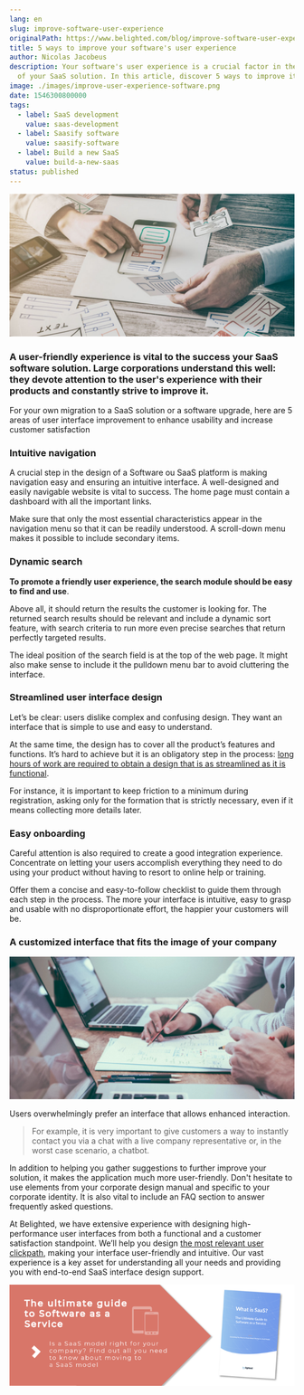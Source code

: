```yaml
---
lang: en
slug: improve-software-user-experience
originalPath: https://www.belighted.com/blog/improve-software-user-experience
title: 5 ways to improve your software's user experience
author: Nicolas Jacobeus
description: Your software's user experience is a crucial factor in the success
  of your SaaS solution. In this article, discover 5 ways to improve it.
image: ./images/improve-user-experience-software.png
date: 1546300800000
tags:
  - label: SaaS development
    value: saas-development
  - label: Saasify software
    value: saasify-software
  - label: Build a new SaaS
    value: build-a-new-saas
status: published
---
```

![improve software user experience](/content/images/legacy/sdlgME-vHwEepcSvDU5lM.png)

### A user-friendly experience is vital to the success your SaaS software solution. Large corporations understand this well: they devote attention to the user's experience with their products and constantly strive to improve it.

For your own migration to a SaaS solution or a software upgrade, here are 5 areas of user interface improvement to enhance usability and increase customer satisfaction

### **Intuitive navigation**

A crucial step in the design of a Software ou SaaS platform is making navigation easy and ensuring an intuitive interface. A well-designed and easily navigable website is vital to success. The home page must contain a dashboard with all the important links.

Make sure that only the most essential characteristics appear in the navigation menu so that it can be readily understood. A scroll-down menu makes it possible to include secondary items.

### **Dynamic search**

**To promote a friendly user experience, the search module should be easy to find and use**.

Above all, it should return the results the customer is looking for. The returned search results should be relevant and include a dynamic sort feature, with search criteria to run more even precise searches that return perfectly targeted results.

The ideal position of the search field is at the top of the web page. It might also make sense to include it the pulldown menu bar to avoid cluttering the interface.

### **Streamlined user interface design**

Let’s be clear: users dislike complex and confusing design. They want an interface that is simple to use and easy to understand.

At the same time, the design has to cover all the product’s features and functions. It’s hard to achieve but it is an obligatory step in the process: [long hours of work are required to obtain a design that is as streamlined as it is functional](/ux-review). 

For instance, it is important to keep friction to a minimum during registration, asking only for the formation that is strictly necessary, even if it means collecting more details later.

### **Easy onboarding**

Careful attention is also required to create a good integration experience. Concentrate on letting your users accomplish everything they need to do using your product without having to resort to online help or training. 

Offer them a concise and easy-to-follow checklist to guide them through each step in the process. The more your interface is intuitive, easy to grasp and usable with no disproportionate effort, the happier your customers will be.

### **A customized interface that fits the image of your company**

**![improve saas user experience](/content/images/legacy/p4qsmwcaSWXwm_-4tH8wa.png)**

Users overwhelmingly prefer an interface that allows enhanced interaction.

> For example, it is very important to give customers a way to instantly contact you via a chat with a live company representative or, in the worst case scenario, a chatbot.

In addition to helping you gather suggestions to further improve your solution, it makes the application much more user-friendly. Don't hesitate to use elements from your corporate design manual and specific to your corporate identity. It is also vital to include an FAQ section to answer frequently asked questions.

At Belighted, we have extensive experience with designing high-performance user interfaces from both a functional and a customer satisfaction standpoint. We’ll help you design [the most relevant user clickpath](/user-testing), making your interface user-friendly and intuitive. Our vast experience is a key asset for understanding all your needs and providing you with end-to-end SaaS interface design support.

[![The ultimate Guide to Software as a Service](/content/images/legacy/axTDnlmGeCfdTR5eawUvn.png)](https://cta-redirect.hubspot.com/cta/redirect/1684659/0b551323-0d58-4d8c-882c-e42a03a01459)